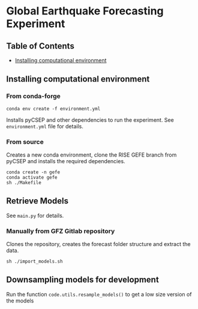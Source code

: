# Global Earthquake Forecasting Experiment

## Table of Contents

* [Installing computational environment](installing-computational-environment)

## Installing computational environment

### From conda-forge

```
conda env create -f environment.yml
```

Installs pyCSEP and other dependencies to run the experiment. See `environment.yml` file for details.

### From source

Creates a new conda environment, clone the RISE GEFE branch from pyCSEP and installs the required dependencies. 
```
conda create -n gefe
conda activate gefe
sh ./Makefile 

```



## Retrieve Models

See `main.py` for details.

### Manually from GFZ Gitlab repository

Clones the repository, creates the forecast folder structure and extract the data.
```
sh ./import_models.sh
```


## Downsampling models for development

Run the function `code.utils.resample_models()` to get a low size version of the models
